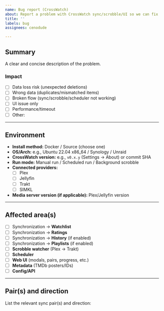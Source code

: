 ```yaml
---
name: Bug report (CrossWatch)
about: Report a problem with CrossWatch sync/scrobble/UI so we can fix it fast
title: ''
labels: bug
assignees: cenodude

---
```


<!-- ✋ Please DO NOT paste secrets (tokens, cookies, X-Plex-Token, API keys). Redact anything sensitive. -->

## Summary
A clear and concise description of the problem.

### Impact
- [ ] Data loss risk (unexpected deletions)
- [ ] Wrong data (duplicates/mismatched items)
- [ ] Broken flow (sync/scrobble/scheduler not working)
- [ ] UI issue only
- [ ] Performance/timeout
- [ ] Other:

---

## Environment
- **Install method:** Docker / Source (choose one)
- **OS/Arch:** e.g., Ubuntu 22.04 x86_64 / Synology / Unraid
- **CrossWatch version:** e.g., `v0.x.y` (Settings → About) or commit SHA
- **Run mode:** Manual run / Scheduled run / Background scrobble
- **Connected providers:** 
  - [ ] Plex
  - [ ] Jellyfin
  - [ ] Trakt
  - [ ] SIMKL
- **Media server version (if applicable):** Plex/Jellyfin version

---

## Affected area(s)
- [ ] Synchronization → **Watchlist**
- [ ] Synchronization → **Ratings**
- [ ] Synchronization → **History** (if enabled)
- [ ] Synchronization → **Playlists** (if enabled)
- [ ] **Scrobble watcher** (Plex → Trakt)
- [ ] **Scheduler**
- [ ] **Web UI** (modals, pairs, progress, etc.)
- [ ] **Metadata** (TMDb posters/IDs)
- [ ] **Config/API**

---

## Pair(s) and direction
List the relevant sync pair(s) and direction:
